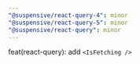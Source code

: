 ```yaml
---
"@suspensive/react-query-4": minor
"@suspensive/react-query-5": minor
"@suspensive/react-query": minor
---
```


feat(react-query): add `<IsFetching />`
